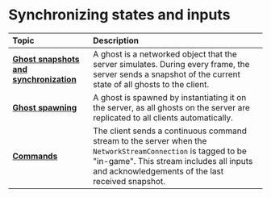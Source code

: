 # Synchronizing states and inputs

| **Topic**                                       | **Description**                               |
|:------------------------------------------------|:----------------------------------------------|
| **[Ghost snapshots and synchronization](ghost-snapshots.md)** | A ghost is a networked object that the server simulates. During every frame, the server sends a snapshot of the current state of all ghosts to the client. |
| **[Ghost spawning](ghost-spawning.md)** | A ghost is spawned by instantiating it on the server, as all ghosts on the server are replicated to all clients automatically. |
| **[Commands](command-stream.md)** | The client sends a continuous command stream to the server when the `NetworkStreamConnection` is tagged to be "in-game". This stream includes all inputs and acknowledgements of the last received snapshot. |
